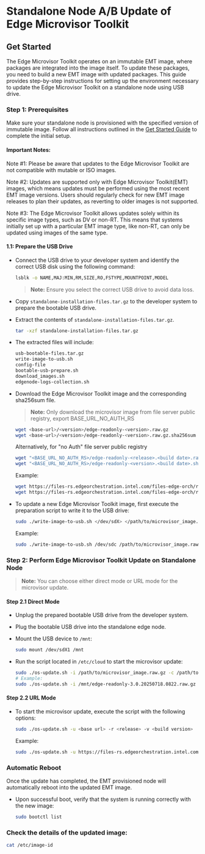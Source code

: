 # Standalone Node A/B Update of Edge Microvisor Toolkit

## Get Started

The Edge Microvisor Toolkit operates on an immutable EMT image, where packages are integrated into the image itself.
To update these packages, you need to build a new EMT image with updated packages. This guide provides step-by-step
instructions for setting up the environment necessary to update the Edge Microvisor Toolkit on a standalone node
using USB drive.

### Step 1: Prerequisites

Make sure your standalone node is provisioned with the specified version of immutable image.
Follow all instructions outlined in the [Get Started Guide](get-started-guide.md#prerequisites) to complete the initial setup.

#### **Important Notes**:
Note #1: Please be aware that updates to the Edge Microvisor Toolkit are not compatible with mutable or ISO images.

Note #2: Updates are supported only with Edge Microvisor Toolkit(EMT) images, which means updates must be performed using the most
recent EMT image versions. Users should regularly check for new EMT image releases to plan their updates, as reverting to older
images is not supported.

Note #3: The Edge Microvisor Toolkit allows updates solely within its specific image types, such as DV or non-RT. This means that
systems initially set up with a particular EMT image type, like non-RT, can only be updated using images of the same type.

#### 1.1: Prepare the USB Drive

- Connect the USB drive to your developer system and identify the correct USB disk using the following command:

  ```bash
  lsblk -o NAME,MAJ:MIN,RM,SIZE,RO,FSTYPE,MOUNTPOINT,MODEL
  ```

  > **Note:** Ensure you select the correct USB drive to avoid data loss.

- Copy `standalone-installation-files.tar.gz` to the developer system to prepare the bootable USB drive.

- Extract the contents of `standalone-installation-files.tar.gz`.

  ```bash
  tar -xzf standalone-installation-files.tar.gz
  ```

- The extracted files will include:

  ```bash
  usb-bootable-files.tar.gz
  write-image-to-usb.sh
  config-file
  bootable-usb-prepare.sh
  download_images.sh
  edgenode-logs-collection.sh
  ```

- Download the Edge Microvisor Toolkit image and the corresponding sha256sum file.

  > **Note:** Only download the microvisor image from file server public registry, export BASE_URL_NO_AUTH_RS

  ```bash
  wget <base-url>/<version>/edge-readonly-<version>.raw.gz
  wget <base-url>/<version>/edge-readonly-<version>.raw.gz.sha256sum
  ```

  Alternatively, for "no Auth" file server public registry

  ```bash
  wget "<BASE_URL_NO_AUTH_RS>/edge-readonly-<release>.<build date>.raw.gz"
  wget "<BASE_URL_NO_AUTH_RS>/edge-readonly-<version>.<build date>.sha256sum"
  ```

  Example:

  ```bash
  wget https://files-rs.edgeorchestration.intel.com/files-edge-orch/repository/microvisor/non_rt/edge-readonly-3.0.20250717.0734.raw.gz
  wget https://files-rs.edgeorchestration.intel.com/files-edge-orch/repository/microvisor/non_rt/edge-readonly-3.0.20250717.0734.raw.gz.sha256sum
  ```

- To update a new Edge Microvisor Toolkit image, first execute the preparation script to write it to the USB drive:

  ```bash
  sudo ./write-image-to-usb.sh </dev/sdX> </path/to/microvisor_image.raw.gz> </path/to/microvisor_image.raw.gz.sha256sum>
  ```

  Example:

  ```bash
  sudo ./write-image-to-usb.sh /dev/sdc /path/to/microvisor_image.raw.gz /path/to/microvisor_image.raw.gz.sha256sum
  ```

### Step 2: Perform Edge Microvisor Toolkit Update on Standalone Node

> **Note:** You can choose either direct mode or URL mode for the microvisor update.

#### Step 2.1 Direct Mode

- Unplug the prepared bootable USB drive from the developer system.
- Plug the bootable USB drive into the standalone edge node.
- Mount the USB device to `/mnt`:

  ```bash
  sudo mount /dev/sdX1 /mnt
  ```

- Run the script located in `/etc/cloud` to start the microvisor update:

  ```bash
  sudo ./os-update.sh -i /path/to/microvisor_image.raw.gz -c /path/to/microvisor_image.sha256sum
  # Example:
  sudo ./os-update.sh -i /mnt/edge-readonly-3.0.20250718.0822.raw.gz -c /mnt/edge-readonly-3.0.20250718.0822.raw.gz.sha256sum
  ```

#### Step 2.2 URL Mode

- To start the microvisor update, execute the script with the following options:

  ```bash
  sudo ./os-update.sh -u <base url> -r <release> -v <build version>
  ```

  Example:

  ```bash
  sudo ./os-update.sh -u https://files-rs.edgeorchestration.intel.com/files-edge-orch/repository/microvisor/non_rt -r 3.0 -v 20250718.0822
  ```

### Automatic Reboot

  Once the update has completed, the EMT provisioned node will automatically reboot into the
  updated EMT image.

- Upon successful boot, verify that the system is running correctly with the new image:

  ```bash
  sudo bootctl list
  ```

### Check the details of the updated image:

  ```bash
  cat /etc/image-id
  ```
